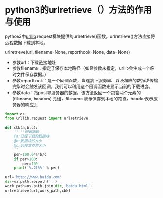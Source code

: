 # python3的urlretrieve（）方法的作用与使用

python3中[urllib](https://so.csdn.net/so/search?q=urllib&spm=1001.2101.3001.7020).request模块提供的urlretrieve()函数。urlretrieve()方法直接将远程数据下载到本地。

urlretrieve(url, filename=None, reporthook=None, data=None)

- 参数url：下载链接地址
- 参数filename：指定了保存本地路径（如果参数未指定，urllib会生成一个临时文件保存数据。）
- 参数reporthook：是一个回调函数，当连接上服务器、以及相应的数据块传输完毕时会触发该回调，我们可以利用这个回调函数来显示当前的下载进度。
- 参数data：指post导服务器的数据，该方法返回一个包含两个元素的(filename, headers) 元组，filename 表示保存到本地的路径，header表示服务器的响应头

```python
import os  
from urllib.request import urlretrieve
  
def cbk(a,b,c):  
    '''''回调函数 
    @a:已经下载的数据块 
    @b:数据块的大小 
    @c:远程文件的大小 
    '''  
    per=100.0*a*b/c  
    if per>100:  
        per=100  
    print('%.2f%%' % per)
  
url='http://www.baidu.com'  
dir=os.path.abspath('.')  
work_path=os.path.join(dir,'baidu.html')  
urlretrieve(url,work_path,cbk)
```

